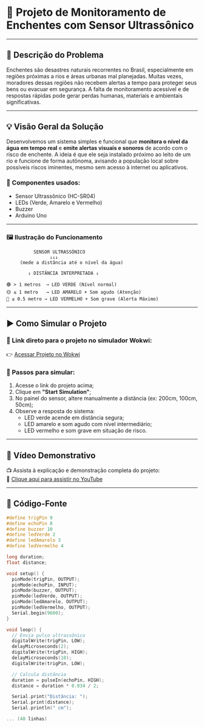 # 🌊 Projeto de Monitoramento de Enchentes com Sensor Ultrassônico

---

## 📌 Descrição do Problema

Enchentes são desastres naturais recorrentes no Brasil, especialmente em regiões próximas a rios e áreas urbanas mal planejadas. Muitas vezes, moradores dessas regiões não recebem alertas a tempo para proteger seus bens ou evacuar em segurança. A falta de monitoramento acessível e de respostas rápidas pode gerar perdas humanas, materiais e ambientais significativas.

---

## 💡 Visão Geral da Solução

Desenvolvemos um sistema simples e funcional que **monitora o nível da água em tempo real** e **emite alertas visuais e sonoros** de acordo com o risco de enchente. A ideia é que ele seja instalado próximo ao leito de um rio e funcione de forma autônoma, avisando a população local sobre possíveis riscos iminentes, mesmo sem acesso à internet ou aplicativos.

### 🔧 Componentes usados:
- Sensor Ultrassônico (HC-SR04)
- LEDs (Verde, Amarelo e Vermelho)
- Buzzer
- Arduino Uno

---

### 🖼️ Ilustração do Funcionamento

```
          SENSOR ULTRASSÔNICO
                ↓↓↓
     (mede a distância até o nível da água)

        ↓ DISTÂNCIA INTERPRETADA ↓

🟢 > 1 metros  → LED VERDE (Nível normal)  
🟡 ≤ 1 metro   → LED AMARELO + Som agudo (Atenção)  
🔴 ≤ 0.5 metro → LED VERMELHO + Som grave (Alerta Máximo)
```

---

## ▶️ Como Simular o Projeto

### 🔗 Link direto para o projeto no simulador Wokwi:
👉 [Acessar Projeto no Wokwi](https://wokwi.com/projects/432229165635617793)

### 🧪 Passos para simular:
1. Acesse o link do projeto acima;
2. Clique em **"Start Simulation"**;
3. No painel do sensor, altere manualmente a distância (ex: 200cm, 100cm, 50cm);
4. Observe a resposta do sistema:
   - LED verde acende em distância segura;
   - LED amarelo e som agudo com nível intermediário;
   - LED vermelho e som grave em situação de risco.

---

## 🎥 Vídeo Demonstrativo

📺 Assista à explicação e demonstração completa do projeto:  
🔗 [Clique aqui para assistir no YouTube](https://youtu.be/4BAEEN4dSP4)

---

## 🧠 Código-Fonte

```cpp
#define trigPin 9
#define echoPin 8
#define buzzer 10
#define ledVerde 2
#define ledAmarelo 3
#define ledVermelho 4

long duration;
float distance;

void setup() {
  pinMode(trigPin, OUTPUT);
  pinMode(echoPin, INPUT);
  pinMode(buzzer, OUTPUT);
  pinMode(ledVerde, OUTPUT);
  pinMode(ledAmarelo, OUTPUT);
  pinMode(ledVermelho, OUTPUT);
  Serial.begin(9600);
}

void loop() {
  // Envia pulso ultrassônico
  digitalWrite(trigPin, LOW);
  delayMicroseconds(2);
  digitalWrite(trigPin, HIGH);
  delayMicroseconds(10);
  digitalWrite(trigPin, LOW);

  // Calcula distância
  duration = pulseIn(echoPin, HIGH);
  distance = duration * 0.034 / 2;

  Serial.print("Distância: ");
  Serial.print(distance);
  Serial.println(" cm");

... (40 linhas)
